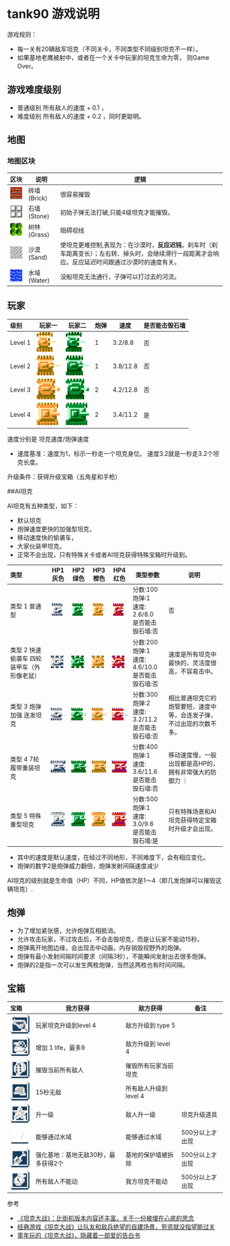 # tank90 游戏说明

游戏规则：
* 每一关有20辆敌军坦克（不同关卡，不同类型不同级别坦克不一样）。
* 如果基地老鹰被射中，或者在一个关卡中玩家的坦克生命为零， 则Game Over。

## 游戏难度级别

* 普通级别 所有敌人的速度 + 0.1 ， 
* 难度级别 所有敌人的速度 + 0.2 ，同时更聪明。



## 地图

### 地图区块

|  区块   | 说明  | 逻辑  |
|  :----  | ----  | ----  |
| ![](map01.png)  | 砖墙 (Brick) | 很容易摧毁 | 
| ![](map02.png)  | 石墙 (Stone) | 初始子弹无法打破,只能4级坦克才能摧毁。|
| ![](map03.png)  | 树林 (Grass) | 阻碍视线 |
| ![](map04.png)  | 沙漠 (Sand) | 使坦克更难控制,表现为：在沙漠时，**反应迟钝**，刹车时（刹车距离变长）；左右转、掉头时，会继续滑行一段距离才会响应。反应延迟时间跟通过沙漠时的速度有关。|
| ![](map05.png)  | 水域 (Water) | 没船坦克无法通行，子弹可以打过去的河流。 |

## 玩家

|  级别   | 玩家一  | 玩家二 | 炮弹 | 速度 | 是否能击毁石墙 |
|  :---- | ----  | ----  | ----  |----  |----  |
|  Level 1   | ![](player11.png)  | ![](player21.png) | 1 | 3.2/8.8 | 否 |
|  Level 2   | ![](player12.png)  | ![](player22.png) | 1 | 3.8/12.8 | 否 |
|  Level 3   | ![](player13.png)  | ![](player23.png) | 2 | 4.2/12.8 | 否 |
|  Level 4   | ![](player14.png)  | ![](player24.png) | 2 | 3.4/11.2 | 是 |

速度分别是 坦克速度/炮弹速度
* 速度基准：速度为1，标示一秒走一个坦克身位。 速度3.2就是一秒走3.2个坦克长度。

升级条件：获得升级宝箱（五角星和手枪）



##AI坦克

AI坦克有五种类型，如下：

* 默认坦克
* 炮弹速度更快的加强型坦克，
* 移动速度快的偷袭车，
* 大家伙装甲坦克。
* 正常不会出现，只有特殊关卡或者AI坦克获得特殊宝箱时升级到。

|  类型   | HP1<br/>灰色 | HP2 <br/> 绿色 | HP3 <br/> 橙色 | HP4 <br/> 红色 | 类型参数 | 说明 | 
|  :---- | ----  | ----  | ----  | ----  | ----  | ----  | 
|  类型 1 普通型  | ![](enemy11.png)  | ![](enemy12.png) | ![](enemy13.png) | ![](enemy14.png) | 分数:100<br/>炮弹:1<br/>速度: 2.6/8.0<br />是否能击毁石墙:否 |  否 |
|  类型 2  快速偷袭车 四轮装甲车（外形像老鼠） | ![](enemy21.png)  | ![](enemy22.png) | ![](enemy23.png) | ![](enemy24.png) | 分数:200<br/>炮弹:1<br/>速度: 4.6/10.0<br />是否能击毁石墙:否 |速度是所有坦克中最快的，灵活度很高，不容易击中。 |
|  类型 3  炮弹加强 连发坦克 | ![](enemy31.png)  | ![](enemy32.png) | ![](enemy33.png) | ![](enemy34.png) | 分数:300<br/>炮弹:2<br/>速度: 3.2/11.2<br />是否能击毁石墙:否 | 相比普通坦克它的炮管要短，速度中等，会连发子弹，不过出现的次数不多。 | 
|  类型 4 7轮履带重装坦克  | ![](enemy41.png)  | ![](enemy42.png) | ![](enemy43.png) | ![](enemy44.png) | 分数:400<br/>炮弹:1<br/>速度: 3.6/11.6<br />是否能击毁石墙:否  | 移动速度慢，一般出现都是高HP的，拥有非常强大的防御力 ｜
|  类型 5 特殊重型坦克  | ![](enemy51.png)  | ![](enemy52.png) | ![](enemy53.png) | ![](enemy54.png) | 分数:500<br/>炮弹:1<br/>速度: 3.0/9.6<br />是否能击毁石墙:是 |  只有特殊场景和AI坦克获得特定宝箱时升级才会出现。 |

* 其中的速度是默认速度，在经过不同地形，不同难度下，会有相应变化。
* 炮弹的数字2是炮弹威力翻倍，炮弹发射间隔速度减少

AI坦克的级别就是生命值（HP）不同，HP值依次是1～4（即几发炮弹可以摧毁这辆坦克）.


## 炮弹

* 为了增加紧张感，允许炮弹互相抵消。
* 允许攻击玩家，不过攻击后，不会击毁坦克，而是让玩家不能动15秒。
* 炮弹离开地图边缘，会出现击中动画，内存销毁视野外的炮弹。
* 炮弹有最小发射间隔时间要求（间隔3秒），不能瞬间发射出去很多炮弹。
* 炮弹的2是指一次可以发生两枚炮弹，当然这两枚也有时间间隔。


## 宝箱

| 宝箱  | 我方获得  | 敌方获得 | 备注 | 
| :---- | ----  | ----  | ----  |
| ![](item1.png)  | 玩家坦克升级到level 4 | 敌方升级到 type 5 |  | 
| ![](item2.png)  | 增加 1 life，最多9 | 敌方升级到 level 4 |  | 
| ![](item3.png)  | 摧毁当前所有敌人 | 摧毁所有玩家当前坦克 |  | 
| ![](item4.png)  | 15秒无敌 | 所有敌人升级到 level 4 |  | 
| ![](item5.png)  | 升一级 | 敌人升一级 | 坦克升级道具 | 
| ![](item6.png)  | 能够通过水域 | 能够通过水域 | 500分以上才出现 | 
| ![](item7.png)  | 强化基地：基地无敌30秒，最多获得2个 | 基地的保护墙被拆除 | 500分以上才出现 | 
| ![](item8.png)  | 所有敌人不能动 | 我方坦克不能动 | 500分以上才出现 | 



参考
* [《坦克大战》：比街机版本内容还丰富，关于一份被埋在心底的思念](https://www.163.com/dy/article/FGHO9OFR0526DOOQ.html)
* [经典游戏《坦克大战》让队友和敌兵绝望的自建场景，劳资就没指望能过关](https://zhuanlan.zhihu.com/p/111243310)
* [童年玩的《坦克大战》，隐藏着一部爱的告白书](https://zhuanlan.zhihu.com/p/24707671)